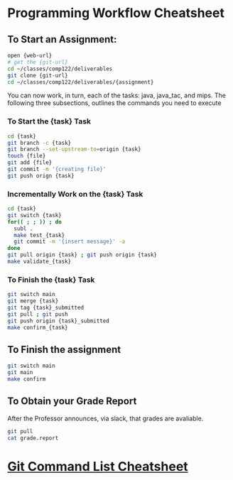 #  Programming Workflow Cheatsheet

## To Start an Assignment:
  ```bash
  open {web-url}
  # get the {git-url}
  cd ~/classes/comp122/deliverables
  git clone {git-url}
  cd ~/classes/comp122/deliverables/{assignment}
  ```

   You can now work, in turn, each of the tasks:  java, java_tac, and mips.
   The following three subsections, outlines the commands you need to execute

### To Start the {task} Task

  ```bash
  cd {task}
  git branch -c {task}
  git branch --set-upstream-to=origin {task}
  touch {file}
  git add {file}
  git commit -m '{creating file}' 
  git push orign {task}
  ```

### Incrementally Work on the {task} Task

  ```bash
  cd {task}
  git switch {task}
  for(( ; ; )) ; do 
    subl .
    make test_{task}
    git commit -m '{insert message}' -a
  done
  git pull origin {task} ; git push origin {task}
  make validate_{task}
  ```

### To Finish the {task} Task

  ```bash
  git switch main
  git merge {task}
  git tag {task}_submitted
  git pull ; git push
  git push origin {task}_submitted
  make confirm_{task}
  ```

## To Finish the assignment

  ```bash
  git switch main
  git main
  make confirm
  ```


## To Obtain your Grade Report

  After the Professor announces, via slack, that grades are avaliable.
  ```bash
  git pull
  cat grade.report
  ```


#  [Git Command List Cheatsheet](git_cheatsheet.md)

